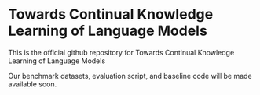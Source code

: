 # Towards Continual Knowledge Learning of Language Models

This is the official github repository for Towards Continual Knowledge Learning of Language Models

Our benchmark datasets, evaluation script, and baseline code will be made available soon.

